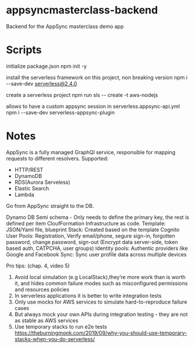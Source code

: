 # appsyncmasterclass-backend
Backend for the AppSync masterclass demo app

# Scripts
initialize package.json
npm init -y

install the serverless framework on this project, non breaking version
npm i --save-dev serverless@2.4.0

create a serverless project
npm run sls -- create -t aws-nodejs

allows to have a custom appsync session in serverless.appsync-api.yml
npm i --save-dev serverless-appsync-plugin


# Notes 
AppSync is a fully managed GraphQl service, responsible for mapping requests to different resolvers.
Supported:
- HTTP/REST
- DynamoDB
- RDS(Aurora Serveless)
- Elastic Search
- Lambda

Go from AppSync straight to the DB.

Dynamo DB Semi schema - Only needs to define the primary key, the rest is defined per item
CloufFormation Infrastructure as code. 
Template: JSON/Yaml file, blueprint
Stack: Created based on the template
Cognito 
User Pools: Registration, Verify email/phone, segure sign-in, forgotten password, change password, sign-out (Encrypt data server-side, token based auth, CATPCHA, user groups) 
Identity pools: Authentic providers like Google and Facebook
Sync: Sync user profile data across multiple devices

Pro tips:  (chap. 4, video 5)
1. Avoid local simulation (e.g LocalStack),they’re more work than is worth it, and hides common failure modes such as misconfigured permissions and resources policies
2. In serverless applications it is better to write integration tests
3. Only use mocks for AWS services to simulate hard-to-reproduce failure cases
4. But always mock your own APIs during integration testing - they are not as stable as AWS services
5. Use temporary stacks to run e2e tests
https://theburningmonk.com/2019/09/why-you-should-use-temporary-stacks-when-you-do-serverless/
